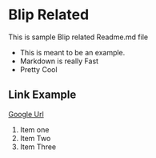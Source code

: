 # Blip Related

This is sample Blip related Readme.md file

* This is meant to be an example.
* Markdown is really Fast
* Pretty Cool

## Link Example
[Google Url](https://www.google.com)

1. Item one
2. Item Two
3. Item Three